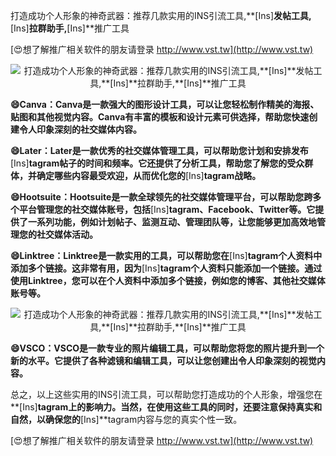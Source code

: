 打造成功个人形象的神奇武器：推荐几款实用的INS引流工具,**[Ins]**发帖工具,**[Ins]**拉群助手,**[Ins]**推广工具

[😍想了解推广相关软件的朋友请登录 http://www.vst.tw](http://www.vst.tw)

 <center><img src="https://vst.tw/MP4/tuiguang/png/5.png" alt="打造成功个人形象的神奇武器：推荐几款实用的INS引流工具,**[Ins]**发帖工具,**[Ins]**拉群助手,**[Ins]**推广工具"></center>

**😄Canva：Canva是一款强大的图形设计工具，可以让您轻松制作精美的海报、贴图和其他视觉内容。Canva有丰富的模板和设计元素可供选择，帮助您快速创建令人印象深刻的社交媒体内容。**

**😄Later：Later是一款优秀的社交媒体管理工具，可以帮助您计划和安排发布**[Ins]**tagram帖子的时间和频率。它还提供了分析工具，帮助您了解您的受众群体，并确定哪些内容最受欢迎，从而优化您的**[Ins]**tagram战略。**

**😄Hootsuite：Hootsuite是一款全球领先的社交媒体管理平台，可以帮助您跨多个平台管理您的社交媒体账号，包括**[Ins]**tagram、Facebook、Twitter等。它提供了一系列功能，例如计划帖子、监测互动、管理团队等，让您能够更加高效地管理您的社交媒体活动。**

**😄Linktree：Linktree是一款实用的工具，可以帮助您在**[Ins]**tagram个人资料中添加多个链接。这非常有用，因为**[Ins]**tagram个人资料只能添加一个链接。通过使用Linktree，您可以在个人资料中添加多个链接，例如您的博客、其他社交媒体账号等。**

 <center><img src="https://vst.tw/MP4/tuiguang/png/1.png" alt="打造成功个人形象的神奇武器：推荐几款实用的INS引流工具,**[Ins]**发帖工具,**[Ins]**拉群助手,**[Ins]**推广工具"></center>

**😄VSCO：VSCO是一款专业的照片编辑工具，可以帮助您将您的照片提升到一个新的水平。它提供了各种滤镜和编辑工具，可以让您创建出令人印象深刻的视觉内容。**

总之，以上这些实用的INS引流工具，可以帮助您打造成功的个人形象，增强您在**[Ins]**tagram上的影响力。当然，在使用这些工具的同时，还要注意保持真实和自然，以确保您的**[Ins]**tagram内容与您的真实个性一致。

[😍想了解推广相关软件的朋友请登录 http://www.vst.tw](http://www.vst.tw)



